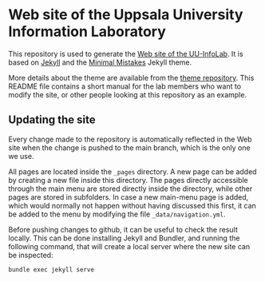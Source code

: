 # Web site of the Uppsala University Information Laboratory

This repository is used to generate the [Web site of the UU-InfoLab](https://uuinfolab.github.io). It is based on [Jekyll](http://jekyllrb.com/) and the [Minimal Mistakes](https://mmistakes.github.io/minimal-mistakes/) Jekyll
theme.

More details about the theme are available from the [theme repository](https://mmistakes.github.io/minimal-mistakes/).
This README file contains a short manual for the lab members who want to modify the site, or other people
looking at this repository as an example.

## Updating the site

Every change made to the repository is automatically reflected in the Web site when the change is pushed to the main
branch, which is the only one we use. 

All pages are located inside the `_pages` directory.  A new page can be added by
creating a new file inside this directory.  The pages directly accessible through the main menu are
stored directly inside the directory, while other pages are stored in subfolders. In case a new main-menu page is 
added, which would normally not happen without having discussed this first, it can be added to the menu by 
modifying the file `_data/navigation.yml`.

Before pushing changes to github, it can be useful to check the result locally. This can be done installing
Jekyll and Bundler, and running the following command, that will create a local server where the new site
can be inspected:

    bundle exec jekyll serve
